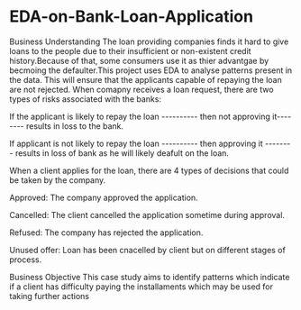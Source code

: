# EDA-on-Bank-Loan-Application


Business Understanding
The loan providing companies finds it hard to give loans to the people due to their insufficient or non-existent credit history.Because of that, some consumers use it as thier advantgae by becmoing the defaulter.This project uses EDA to analyse patterns present in the data. This will ensure that the applicants capable of repaying the loan are not rejected.
When comapny receives a loan request, there are two types of risks associated with the banks:

If the applicant is likely to repay the loan ---------- then not approving it-------- results in loss to the bank.

If applicant is not likely to repay the loan ---------- then approving it -------- results in loss of bank as he will likely deafult on the loan.

When a client applies for the loan, there are 4 types of decisions that could be taken by the company.

Approved: The company approved the application.

Cancelled: The client cancelled the application sometime during approval.

Refused: The company has rejected the application.

Unused offer: Loan has been cnacelled by client but on different stages of process.

Business Objective
This case study aims to identify patterns which indicate if a client has difficulty paying the installaments which may be used for taking further actions
